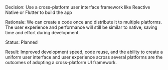 Decision: Use a cross-platform user interface framework like Reactive Native or Flutter to build the app

Rationale: We can create a code once and distribute it to multiple platforms. The user experience and performance will still be similar to native, saving time and effort during development.

Status: Planned

Result: Improved development speed, code reuse, and the ability to create a uniform user interface and user experience across several platforms are the outcomes of adopting a cross-platform UI framework.

